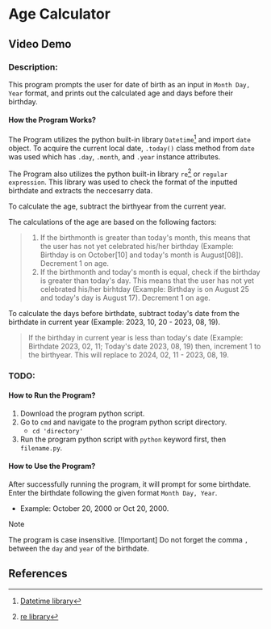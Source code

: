 # Age Calculator
## Video Demo
### Description:
This program prompts the user for date of birth as an input in `Month Day, Year` format, and prints out the calculated age and days before their birthday. 

#### How the Program Works?
The Program utilizes the python built-in library `Datetime`[^1] and import `date` object. 
To acquire the current local date, `.today()` class method from `date` was used which has `.day`, `.month`, and `.year` instance attributes.

The Program also utilizes the python built-in library `re`[^2] or `regular expression`. This library was used to check the format of the inputted birthdate and extracts the neccesarry data.

To calculate the age, subtract the birthyear from the current year.

The calculations of the age are based on the following factors:
> 1. If the birthmonth is greater than today's month, this means that the user has not yet celebrated his/her birthday (Example: Birthday is on October[10] and today's month is August[08]). Decrement 1 on age.
> 2. If the birthmonth and today's month is equal, check if the birthday is greater than today's day. This means that the user has not yet celebrated his/her birhtday (Example: Birthday is on August 25 and today's day is August 17). Decrement 1 on age.

To calculate the days before birthdate, subtract today's date from the birthdate in current year (Example: 2023, 10, 20 - 2023, 08, 19).
> If the birthday in current year is less than today's date (Example: Birthdate 2023, 02, 11; Today's date 2023, 08, 19) then, increment 1 to the birthyear. This will replace to 2024, 02, 11 - 2023, 08, 19.

### TODO:
#### How to Run the Program?
1. Download the program python script.
2. Go to `cmd` and navigate to the program python script directory.
   - `cd 'directory'` 
4. Run the program python script with `python` keyword first, then `filename.py`.

#### How to Use the Program?
After successfully running the program, it will prompt for some birthdate.
Enter the birthdate following the given format `Month Day, Year`. 
- Example: October 20, 2000 or Oct 20, 2000.
>[!Note]
>The program is case insensitive. 
>[!Important]
>Do not forget the comma `,` between the `day` and `year` of the birthdate.


## References
[^1]: [Datetime library](https://docs.python.org/3/library/datetime.html)
[^2]: [re library](https://docs.python.org/3/library/re.html)
